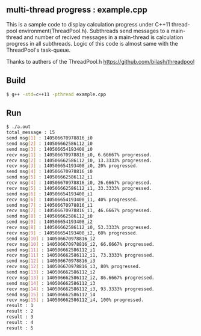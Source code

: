 ## multi-thread progress : example.cpp

This is a sample code to display calculation progress under C++11 thread-pool environment(ThreadPool.h).
Subthreads send messages to a main-thread and number of recived messages in a main-thread is calculation progress in all subthreads.
Logic of this code is almost same with the ThreadPool's task-queue.

Thanks to authers of the ThreadPool.h
<https://github.com/bilash/threadpool>


## Build

```bash
$ g++ -std=c++11 -pthread example.cpp
```

## Run

```bash
$ ./a.out 
total_message : 15
send msg[1] : 140506670978816_i0
send msg[2] : 140506662586112_i0
send msg[3] : 140506654193408_i0
recv msg[1] : 140506670978816_i0, 6.66667% progressed.
recv msg[2] : 140506662586112_i0, 13.3333% progressed.
recv msg[3] : 140506654193408_i0, 20% progressed.
send msg[4] : 140506670978816_i0
send msg[5] : 140506662586112_i1
recv msg[4] : 140506670978816_i0, 26.6667% progressed.
recv msg[5] : 140506662586112_i1, 33.3333% progressed.
send msg[6] : 140506654193408_i1
recv msg[6] : 140506654193408_i1, 40% progressed.
send msg[7] : 140506670978816_i1
recv msg[7] : 140506670978816_i1, 46.6667% progressed.
send msg[8] : 140506662586112_i0
send msg[9] : 140506654193408_i2
recv msg[8] : 140506662586112_i0, 53.3333% progressed.
recv msg[9] : 140506654193408_i2, 60% progressed.
send msg[10] : 140506670978816_i2
recv msg[10] : 140506670978816_i2, 66.6667% progressed.
send msg[11] : 140506662586112_i1
recv msg[11] : 140506662586112_i1, 73.3333% progressed.
send msg[12] : 140506670978816_i3
recv msg[12] : 140506670978816_i3, 80% progressed.
send msg[13] : 140506662586112_i2
recv msg[13] : 140506662586112_i2, 86.6667% progressed.
send msg[14] : 140506662586112_i3
recv msg[14] : 140506662586112_i3, 93.3333% progressed.
send msg[15] : 140506662586112_i4
recv msg[15] : 140506662586112_i4, 100% progressed.
result : 1
result : 2
result : 3
result : 4
result : 5
```
